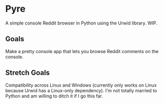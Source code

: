 # Pyre

A simple console Reddit browser in Python using the Urwid library. WIP.

## Goals

Make a pretty console app that lets you browse Reddit comments on the console.

## Stretch Goals

Compatibility across Linux and Windows (currently only works on Linux because
Urwid has a Linux-only dependency). I'm not totally married to Python and am
willing to ditch it if I go this far.


